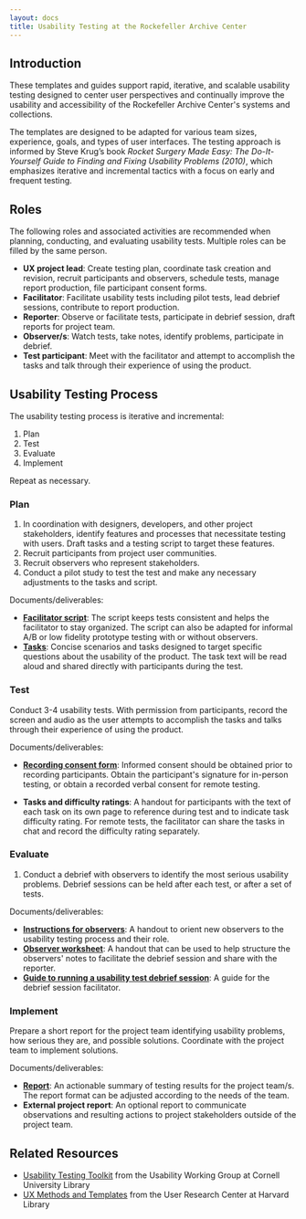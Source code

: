 ```yaml
---
layout: docs
title: Usability Testing at the Rockefeller Archive Center
---
```


## Introduction
These templates and guides support rapid, iterative, and scalable usability testing designed to center user perspectives and continually improve the usability and accessibility of the Rockefeller Archive Center's systems and collections.

The templates are designed to be adapted for various team sizes, experience, goals, and types of user interfaces. The testing approach is informed by Steve Krug’s book _Rocket Surgery Made Easy: The Do-It-Yourself Guide to Finding and Fixing Usability Problems (2010)_, which emphasizes iterative and incremental tactics with a focus on early and frequent testing.

## Roles
The following roles and associated activities are recommended when planning, conducting, and evaluating usability tests. Multiple roles can be filled by the same person.

- **UX project lead**: Create testing plan, coordinate task creation and revision, recruit participants and observers, schedule tests, manage report production, file participant consent forms.
- **Facilitator**: Facilitate usability tests including pilot tests, lead debrief sessions, contribute to report production.
- **Reporter**: Observe or facilitate tests, participate in debrief session, draft reports for project team.
- **Observer/s**: Watch tests, take notes, identify problems, participate in debrief.
- **Test participant**: Meet with the facilitator and attempt to accomplish the tasks and talk through their experience of using the product.

## Usability Testing Process
The usability testing process is iterative and incremental:
1. Plan
2. Test
3. Evaluate
4. Implement

Repeat as necessary.
### Plan
1. In coordination with designers, developers, and other project stakeholders, identify features and processes that necessitate testing with users. Draft tasks and a testing script to target these features.
2. Recruit participants from project user communities.
3. Recruit observers who represent stakeholders.
4. Conduct a pilot study to test the test and make any necessary adjustments to the tasks and script.

Documents/deliverables:

- **[Facilitator script](facilitator-script)**: The script keeps tests consistent and helps the facilitator to stay organized. The script can also be adapted for informal A/B or low fidelity prototype testing with or without observers.
- **[Tasks](tasks-template)**: Concise scenarios and tasks designed to target specific questions about the usability of the product. The task text will be read aloud and shared directly with participants during the test.

### Test

Conduct 3-4 usability tests. With permission from participants, record the screen and audio as the user attempts to accomplish the tasks and talks through their experience of using the product.

Documents/deliverables:
- **[Recording consent form](consent)**: Informed consent should be obtained prior to recording participants. Obtain the participant's signature for in-person testing, or obtain a recorded verbal consent for remote testing.

- **Tasks and difficulty ratings**: A handout for participants with the text of each task on its own page to reference during test and to indicate task difficulty rating. For remote tests, the facilitator can share the tasks in chat and record the difficulty rating separately.

### Evaluate

1. Conduct a debrief with observers to identify the most serious usability problems. Debrief sessions can be held after each test, or after a set of tests.

Documents/deliverables:
- **[Instructions for observers](observer-instruction)**: A handout to orient new observers to the usability testing process and their role.
- **[Observer worksheet](observer-worksheet)**: A handout that can be used to help structure the observers' notes to facilitate the debrief session and share with the reporter.
- **[Guide to running a usability test debrief session](debrief-guide)**: A guide for the debrief session facilitator.

### Implement
Prepare a short report for the project team identifying usability problems, how serious they are, and possible solutions. Coordinate with the project team to implement solutions.

Documents/deliverables:
- **[Report](report)**: An actionable summary of testing results for the project team/s. The report format can be adjusted according to the needs of the team.
- **External project report**: An optional report to communicate observations and resulting actions to project stakeholders outside of the project team.

## Related Resources
- [Usability Testing Toolkit](https://blogs.cornell.edu/usabilitytoolkit/) from the Usability Working Group at Cornell University Library
- [UX Methods and Templates](https://wiki.harvard.edu/confluence/pages/viewpage.action?pageId=184322362) from the User Research Center at Harvard Library
